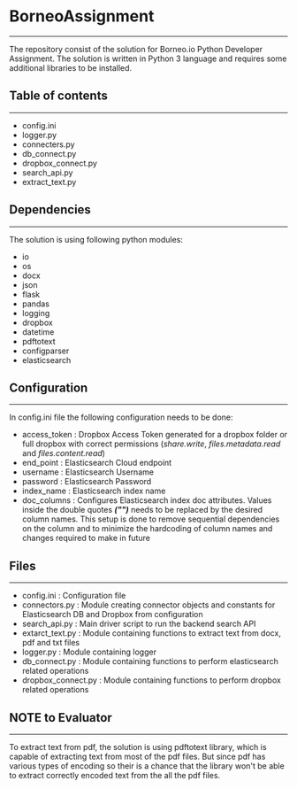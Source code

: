 # BorneoAssignment
------------------

The repository consist of the solution for Borneo.io Python Developer Assignment.
The solution is written in Python 3 language and requires some additional libraries to be installed.

## Table of contents
--------------------

* config.ini
* logger.py
* connecters.py
* db_connect.py
* dropbox_connect.py
* search_api.py
* extract_text.py


## Dependencies
---------------

The solution is using following python modules:

* io
* os
* docx
* json
* flask
* pandas
* logging
* dropbox
* datetime
* pdftotext
* configparser
* elasticsearch

## Configuration
----------------

In config.ini file the following configuration needs to be done:

* access_token  : Dropbox Access Token generated for a dropbox folder or full dropbox with correct permissions (_share.write_, _files.metadata.read_ and _files.content.read_)
* end_point     : Elasticsearch Cloud endpoint
* username      : Elasticsearch Username
* password      : Elasticsearch Password
* index_name    : Elasticsearch index name
* doc_columns   : Configures Elasticsearch index doc attributes. Values inside the double quotes *__("")__* needs to be replaced by the desired column names. This setup is done to remove sequential dependencies on the column and to minimize the hardcoding of column names and changes required to make in future

## Files
--------

* config.ini          : Configuration file
* connectors.py       : Module creating connector objects and constants for Elasticsearch DB and Dropbox from configuration
* search_api.py       : Main driver script to run the backend search API
* extarct_text.py     : Module containing functions to extract text from docx, pdf and txt files
* logger.py           : Module containing logger
* db_connect.py       : Module containing functions to perform elasticsearch related operations
* dropbox_connect.py  : Module containing functions to perform dropbox related operations


## NOTE to Evaluator
--------------------

To extract text from pdf, the solution is using pdftotext library, which is capable of extracting text from most of the pdf files. But since pdf has various types of encoding so their is a chance that the library won't be able to extract correctly encoded text from the all the pdf files.  
